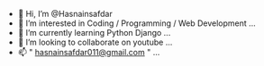 - 👋 Hi, I’m @Hasnainsafdar
- 👀 I’m interested in Coding / Programming / Web Development ...
- 🌱 I’m currently learning Python Django ...
- 💞️ I’m looking to collaborate on youtube ...
- 📫 " hasnainsafdar011@gmail.com " ...

<!---
Hasnainsafdar/Hasnainsafdar is a ✨ special ✨ repository because its `README.md` (this file) appears on your GitHub profile.
You can click the Preview link to take a look at your changes.
--->
